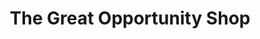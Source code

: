 ---
title: "The Great Opportunity Shop"
url: /christchurch/the-great-opportunity-shop/
shop: Gebrauchtwaren
---